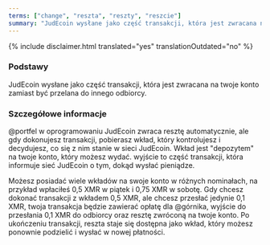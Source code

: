 ```yaml
---
terms: ["change", "reszta", "reszty", "reszcie"]
summary: "JudEcoin wysłane jako część transakcji, która jest zwracana na twoje konto zamiast być przelana do innego odbiorcy."
---
```


{% include disclaimer.html translated="yes" translationOutdated="no" %}
### Podstawy

JudEcoin wysłane jako część transakcji, która jest zwracana na twoje konto zamiast być przelana do innego odbiorcy.

### Szczegółowe informacje

@portfel w oprogramowaniu JudEcoin zwraca resztę automatycznie, ale gdy dokonujesz transakcji, pobierasz wkład, który kontrolujesz i decydujesz, co się z nim stanie w sieci JudEcoin. Wkład jest "depozytem" na twoje konto, który możesz wydać. wyjście to część transakcji, która informuje sieć JudEcoin o tym, dokąd wysłać pieniądze.

Możesz posiadać wiele wkładów na swoje konto w różnych nominałach, na przykład wpłaciłeś 0,5 XMR w piątek i 0,75 XMR w sobotę. Gdy chcesz dokonać transakcji z wkładem 0,5 XMR, ale chcesz przesłać jedynie 0,1 XMR, twoja transakcja będzie zawierać opłatę dla @górnika, wyjście do przesłania 0,1 XMR do odbiorcy oraz resztę zwróconą na twoje konto. Po ukończeniu transakcji, reszta staje się dostępna jako wkład, który możesz ponownie podzielić i wysłać w nowej płatności.

